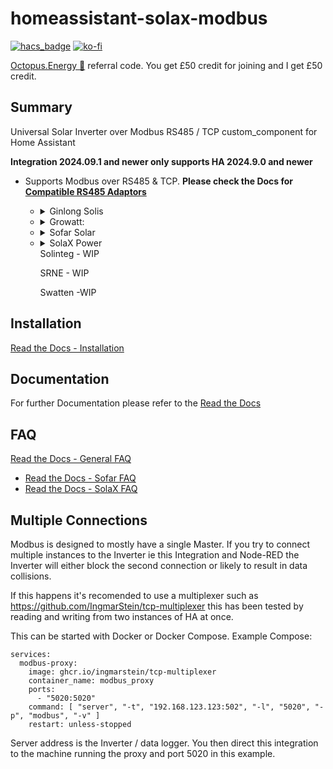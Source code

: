 # homeassistant-solax-modbus
[![hacs_badge](https://img.shields.io/badge/HACS-Default-orange.svg?style=for-the-badge)](https://github.com/custom-components/hacs) [![ko-fi](https://www.ko-fi.com/img/githubbutton_sm.svg)](https://ko-fi.com/V7V51QQOL)

[Octopus.Energy 🐙](https://share.octopus.energy/wise-boar-813) referral code. You get £50 credit for joining and I get £50 credit.

## Summary

Universal Solar Inverter over Modbus RS485 / TCP custom_component for Home Assistant

**Integration 2024.09.1 and newer only supports HA 2024.9.0 and newer**

* Supports Modbus over RS485 & TCP. **Please check the Docs for [Compatible RS485 Adaptors](https://homeassistant-solax-modbus.readthedocs.io/en/latest/compatible-adaptors/)**

<ul>
    <ul>
      <li>
       <details>
<summary>
Ginlong Solis
</summary>

- RHI-nK-48ES-5G Single Phase (lowercase n indicates Inverter size, ie 6kW)
- RHI-3PnK-HVES-5G Three Phase (lowercase n indicates Inverter size, ie 10kW)

</details>
      </li>
      <li>
       <details>
<summary>
Growatt:
</summary>

 - AC Battery Storage:
   - SPA
  
 - Hybrid:
   - SPF - **WIP**
   - SPH
   - TL-XH (MIN & MOD)
  
 - PV Only:
   - MAC
   - MAX
   - MID
   - TL-X

</details>
      </li>
      <li>
       <details>
<summary>
Sofar Solar
</summary>

- HYDxxKTL-3P (plugin_sofar)
  - Azzurro 3.3k-12KTL-V3
  - Azzurro ZSS
- HYDxxxxES (plugin_sofar_old)

</details>
      </li>
      <li>
       <details>
<summary>
SolaX Power
</summary>

- A1 Hybrid - **WIP**
- Gen2 Hybrid
- Gen3 AC, Hybrid & RetroFit
- Gen4 Hybrid & RetroFit
  - Qcells Q.VOLT HYB-G3-3P
  - TIGO TSI
- Gen5 Hybrid
- J1 Hybrid - **WIP**
- X1 Air/Boost/Mini Gen3 & Gen4 (Limited set of entities available)
- X3 MEGA / FORTH Gen2 (Limited set of entities available)
- X3 MIC / MIC PRO Gen1 & Gen2 (Limited set of entities available)

</details>
Solinteg - WIP

SRNE - WIP

Swatten -WIP
      </li>
    </ul>
</ul>



## Installation

[Read the Docs - Installation](https://homeassistant-solax-modbus.readthedocs.io/en/latest/installation/)

## Documentation

For further Documentation please refer to the [Read the Docs](https://homeassistant-solax-modbus.readthedocs.io/)

## FAQ

[Read the Docs - General FAQ](https://homeassistant-solax-modbus.readthedocs.io/en/latest/faq/)
 - [Read the Docs - Sofar FAQ](https://homeassistant-solax-modbus.readthedocs.io/en/latest/sofar-faq/)
 - [Read the Docs - SolaX FAQ](https://homeassistant-solax-modbus.readthedocs.io/en/latest/solax-faq/)

## Multiple Connections

Modbus is designed to mostly have a single Master.
If you try to connect multiple instances to the Inverter ie this Integration and Node-RED the Inverter will either block the second connection or likely to result in data collisions.

If this happens it's recomended to use a multiplexer such as https://github.com/IngmarStein/tcp-multiplexer this has been tested by reading and writing from two instances of HA at once.

This can be started with Docker or Docker Compose.
Example Compose:

```
services:
  modbus-proxy:
    image: ghcr.io/ingmarstein/tcp-multiplexer
    container_name: modbus_proxy
    ports:
      - "5020:5020"
    command: [ "server", "-t", "192.168.123.123:502", "-l", "5020", "-p", "modbus", "-v" ]
    restart: unless-stopped
```

Server address is the Inverter / data logger.
You then direct this integration to the machine running the proxy and port 5020 in this example.